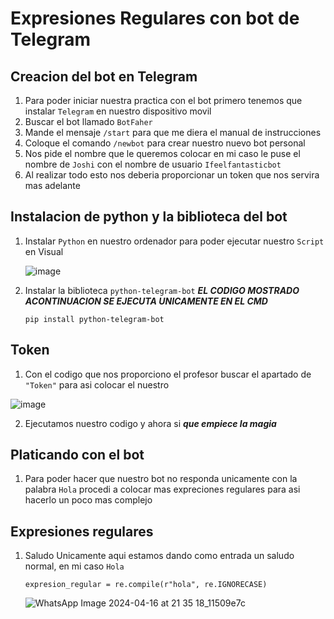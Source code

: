 # Expresiones Regulares con bot de Telegram

## Creacion del bot en Telegram 

1. Para poder iniciar nuestra practica con el bot primero tenemos que instalar `Telegram` en nuestro dispositivo movil
2. Buscar el bot llamado `BotFaher`
3. Mande el mensaje `/start` para que me diera el manual de instrucciones
4. Coloque el comando `/newbot` para crear nuestro nuevo bot personal
5. Nos pide el nombre que le queremos colocar en mi caso le puse el nombre de `Joshi` con el nombre de usuario `Ifeelfantasticbot`
6. Al realizar todo esto nos deberia proporcionar un token que nos servira mas adelante

## Instalacion de python y la biblioteca del bot
1. Instalar `Python` en nuestro ordenador para poder ejecutar nuestro `Script` en Visual

   ![image](https://github.com/JAEP-22/Yesenia/assets/160981030/1b7ab18b-41d1-496e-adab-c3a09ba95278)

2. Instalar la biblioteca `python-telegram-bot` ***EL CODIGO MOSTRADO ACONTINUACION SE EJECUTA UNICAMENTE EN EL CMD*** 
   ~~~
   pip install python-telegram-bot
   ~~~

## Token 
1. Con el codigo que nos proporciono el profesor buscar el apartado de `"Token"` para asi colocar el nuestro
   
![image](https://github.com/JAEP-22/Yesenia/assets/160981030/61542403-219b-40b2-9334-d59119e97c3e)

2. Ejecutamos nuestro codigo y ahora si ***que empiece la magia***

## Platicando con el bot 

1. Para poder hacer que nuestro bot no responda unicamente con la palabra `Hola` procedi a colocar mas expreciones regulares para asi hacerlo un poco mas complejo

## Expresiones regulares 

1. Saludo
   Unicamente aqui estamos dando como entrada un saludo normal, en mi caso `Hola`
   ~~~
   expresion_regular = re.compile(r"hola", re.IGNORECASE)
   ~~~

   ![WhatsApp Image 2024-04-16 at 21 35 18_11509e7c](https://github.com/JAEP-22/Yesenia/assets/160981030/7a45aec8-192d-4902-b4b4-bf13fddee8a7)




